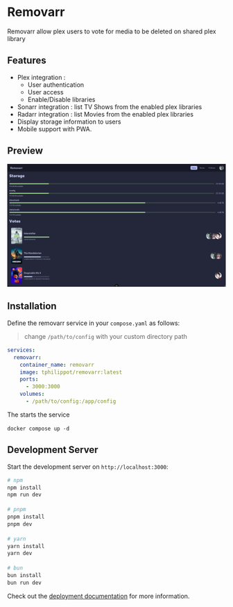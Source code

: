 # Removarr

Removarr allow plex users to vote for media to be deleted on shared plex library

## Features

- Plex integration : 
  - User authentication
  - User access
  - Enable/Disable libraries
- Sonarr integration : list TV Shows from the enabled plex libraries
- Radarr integration : list Movies from the enabled plex libraries
- Display storage information to users
- Mobile support with PWA.


## Preview

![preview](/public/preview.webp)

## Installation

Define the removarr service in your `compose.yaml` as follows:

> change `/path/to/config` with your custom directory path

```yaml
services:
  removarr:
    container_name: removarr
    image: tphilippot/removarr:latest
    ports:
      - 3000:3000
    volumes:
      - /path/to/config:/app/config
```

The starts the service

`docker compose up -d`

## Development Server

Start the development server on `http://localhost:3000`:

```bash
# npm
npm install
npm run dev

# pnpm
pnpm install
pnpm dev

# yarn
yarn install
yarn dev

# bun
bun install
bun run dev
```

Check out the [deployment documentation](https://nuxt.com/docs/getting-started/deployment) for more information.
